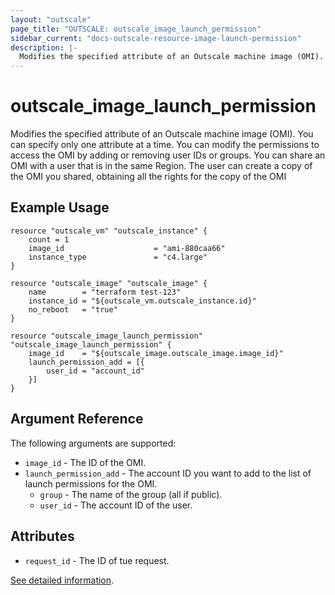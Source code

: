 ```yaml
---
layout: "outscale"
page_title: "OUTSCALE: outscale_image_launch_permission"
sidebar_current: "docs-outscale-resource-image-launch-permission"
description: |-
  Modifies the specified attribute of an Outscale machine image (OMI).
---
```


# outscale_image_launch_permission

Modifies the specified attribute of an Outscale machine image (OMI).
You can specify only one attribute at a time. You can modify the permissions to access the OMI by adding or removing user IDs or groups. You can share an OMI with a user that is in the same Region. The user can create a copy of the OMI you shared, obtaining all the rights for the copy of the OMI

## Example Usage

```hcl
resource "outscale_vm" "outscale_instance" {
    count = 1
    image_id                    = "ami-880caa66"
    instance_type               = "c4.large"
}

resource "outscale_image" "outscale_image" {
    name        = "terraform test-123"
    instance_id = "${outscale_vm.outscale_instance.id}"
    no_reboot   = "true"
}

resource "outscale_image_launch_permission" "outscale_image_launch_permission" {
    image_id    = "${outscale_image.outscale_image.image_id}"
    launch_permission_add = [{
        user_id = "account_id"
    }]
}
```

## Argument Reference

The following arguments are supported:

* `image_id` - The ID of the OMI.
* `launch_permission_add` - The account ID you want to add to the list of launch permissions for the OMI.
  * `group` - The name of the group (all if public).
  * `user_id` - The account ID of the user.

## Attributes

* `request_id` - The ID of tue request.

[See detailed information](http://docs.outscale.com/api_fcu/operations/Action_ModifyImageAttribute_get.html#_api_fcu-action_modifyimageattribute_get).
